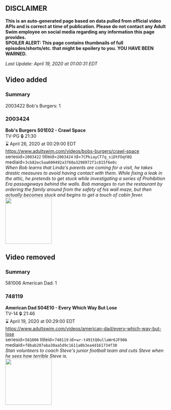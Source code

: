 ## DISCLAIMER
**This is an auto-generated page based on data pulled from official video APIs and is correct at time of publication. Please do not contact any Adult Swim employee on social media regarding any information this page provides.**  
**SPOILER ALERT: This page contains thumbnails of full episodes/shorts/etc. that might be spoilery to you. YOU HAVE BEEN WARNED.**  

_Last Update: April 19, 2020 at 01:00:31 EDT_
## Video added
### Summary
2003422 Bob's Burgers: 1  
### 2003424
**Bob's Burgers S01E02 - Crawl Space**  
TV-PG 🔒 21:30  
⌛ April 26, 2020 at 00:29:00 EDT  
https://www.adultswim.com/videos/bobs-burgers/crawl-space  
seriesid=`2003422` titleid=`2003424` id=`7CPkiayCT7q_siDtFOqY8Q` mediaid=`3cb82ec5aa600492a3760a3298972f1c815f6e0c`  
_When Bob learns that Linda's parents are coming for a visit, he takes drastic measures to avoid having contact with them. While fixing a leak in the attic, he pretends to get stuck while investigating a series of Prohibition Era passageways behind the walls. Bob manages to run the restaurant by ordering the family around from the safety of his wall maze, but then actually becomes stuck and begins to get a touch of cabin fever._  
<a href="https://i.cdn.turner.com/adultswim/big/image-upload/thumbnails/thumb-2_image-152088768414119.jpg"><img src="https://i.cdn.turner.com/adultswim/big/image-upload/thumbnails/thumb-2_image-152088768414119.jpg" height="144px" /></a>
## Video removed
### Summary
581006 American Dad: 1  
### 748119
**American Dad S04E10 - Every Which Way But Lose**  
TV-14 🔒 21:46  
⌛ April 19, 2020 at 00:29:00 EDT  
https://www.adultswim.com/videos/american-dad/every-which-way-but-lose  
seriesid=`581006` titleid=`748119` id=`wr-t491tQOullaWr6JF90A` mediaid=`f8bab207aba30aa5d9c1611a0b3ea4d161734f30`  
_Stan volunteers to coach Steve's junior football team and cuts Steve when he sees how terrible Steve is._  
<a href="https://i.cdn.turner.com/adultswim/big/image-upload/thumbnails/thumb-2_image-152769024998219.jpg"><img src="https://i.cdn.turner.com/adultswim/big/image-upload/thumbnails/thumb-2_image-152769024998219.jpg" height="144px" /></a>
